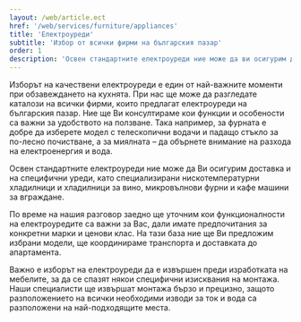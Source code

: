 ```yaml
---
layout: /web/article.ect
href: '/web/services/furniture/appliances'
title: 'Електроуреди'
subtitle: 'Избор от всички фирми на българския пазар'
order: 1
description: 'Освен стандартните електроуреди ние може да ви осигурим доставка и на специализирани нискотемпературни и хладилници за вино, микровълнови и кафе машини за вграждане.'
---
```

Изборът на качествени електроуреди е един от най-важните моменти при обзавеждането на кухнята. При нас ще може да разгледате каталози на всички фирми, които предлагат електроуреди на българския пазар. Ние ще Ви консултираме кои функции и особености са важни за удобството на ползване. Така например, за фурната е добре да изберете модел с телескопични водачи и падащо стъкло за по-лесно почистване, а за миялната – да обърнете внимание на разхода на електроенергия и вода. 

Освен стандартните електроуреди ние може да Ви осигурим доставка и на специфични уреди, като специализирани нискотемпературни хладилници и хладилници за вино, микровълнови фурни и кафе машини за вграждане.

По време на нашия разговор заедно ще уточним кои функционалности на електроуредите са важни за Вас, дали имате предпочитания за конкретни марки и ценови клас. На тази база ние ще Ви предложим избрани модели, ще координираме транспорта и доставката до апартамента. 

Важно е изборът на електроуреди да е извършен преди изработката на мебелите, за да се спазят някои специфични изисквания на монтажа. Наши специалисти ще извършат монтажа бързо и прецизно, защото разположението на всички необходими изводи за ток и вода са разположени на най-подходящите места.